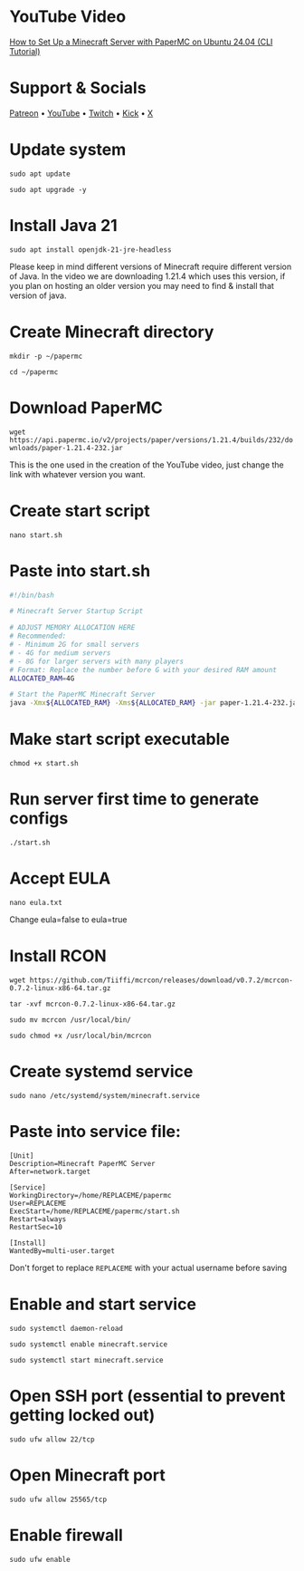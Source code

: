 # YouTube Video
[How to Set Up a Minecraft Server with PaperMC on Ubuntu 24.04 (CLI Tutorial)](https://youtu.be/w-tQVrt2ZJc "How to Set Up a Minecraft Server with PaperMC on Ubuntu 24.04 (CLI Tutorial)")

# Support & Socials
[Patreon](https://urlshorter.net/RDrPdc) • 
[YouTube](https://urlshorter.net/sPVcIy) • 
[Twitch](https://urlshorter.net/vJVlqU) • 
[Kick](https://urlshorter.net/CkXVbu) • 
[X](https://urlshorter.net/ALeDhI)

# Update system
`sudo apt update`

`sudo apt upgrade -y`

# Install Java 21
`sudo apt install openjdk-21-jre-headless`

Please keep in mind different versions of Minecraft require different version of Java. In the video we are downloading 1.21.4 which uses this version, if you plan on hosting an older version you may need to find & install that version of java.

# Create Minecraft directory

`mkdir -p ~/papermc`

`cd ~/papermc`


# Download PaperMC
`wget https://api.papermc.io/v2/projects/paper/versions/1.21.4/builds/232/downloads/paper-1.21.4-232.jar`

This is the one used in the creation of the YouTube video, just change the link with whatever version you want.

# Create start script
`nano start.sh`

# Paste into start.sh
```bash
#!/bin/bash

# Minecraft Server Startup Script

# ADJUST MEMORY ALLOCATION HERE
# Recommended: 
# - Minimum 2G for small servers
# - 4G for medium servers
# - 8G for larger servers with many players
# Format: Replace the number before G with your desired RAM amount
ALLOCATED_RAM=4G

# Start the PaperMC Minecraft Server
java -Xmx${ALLOCATED_RAM} -Xms${ALLOCATED_RAM} -jar paper-1.21.4-232.jar nogui
```

# Make start script executable
`chmod +x start.sh`

# Run server first time to generate configs
`./start.sh`

# Accept EULA
`nano eula.txt`

Change eula=false to eula=true

# Install RCON
`wget https://github.com/Tiiffi/mcrcon/releases/download/v0.7.2/mcrcon-0.7.2-linux-x86-64.tar.gz`

`tar -xvf mcrcon-0.7.2-linux-x86-64.tar.gz`

`sudo mv mcrcon /usr/local/bin/`

`sudo chmod +x /usr/local/bin/mcrcon`

# Create systemd service
`sudo nano /etc/systemd/system/minecraft.service`

# Paste into service file:
    [Unit]
    Description=Minecraft PaperMC Server
    After=network.target
    
    [Service]
    WorkingDirectory=/home/REPLACEME/papermc
    User=REPLACEME
    ExecStart=/home/REPLACEME/papermc/start.sh
    Restart=always
    RestartSec=10
    
    [Install]
    WantedBy=multi-user.target
Don't forget to replace `REPLACEME` with your actual username before saving

# Enable and start service
`sudo systemctl daemon-reload`

`sudo systemctl enable minecraft.service`

`sudo systemctl start minecraft.service`

# Open SSH port (essential to prevent getting locked out)
`sudo ufw allow 22/tcp`

# Open Minecraft port
`sudo ufw allow 25565/tcp`

# Enable firewall
`sudo ufw enable`
